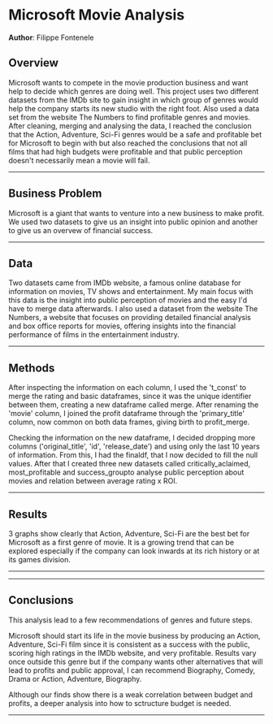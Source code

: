# Microsoft Movie Analysis

**Author**: Filippe Fontenele

## Overview

Microsoft wants to compete in the movie production business and want help to decide which genres are doing well. This project uses two different datasets from the IMDb site to gain insight in which group of genres would help the company starts its new studio with the right foot. Also used a data set from the website The Numbers to find profitable genres and movies. After cleaning, merging and analysing the data, I reached the conclusion that the Action, Adventure, Sci-Fi genres would be a safe and profitable bet for Microsoft to begin with but also reached the conclusions that not all films that had high budgets were profitable and that public perception doesn't necessarily mean a movie will fail.

***

## Business Problem

Microsoft is a giant that wants to venture into a new business to make profit. We used two datasets to give us an insight into public opinion and another to give us an overvew of financial success.

***

## Data

Two datasets came from IMDb website, a famous online database for information on movies, TV shows and entertainment. My main focus with this data is the insight into public perception of movies and the easy I'd have to merge data afterwards. I also used a dataset from the website The Numbers, a website that focuses on providing detailed financial analysis and box office reports for movies, offering insights into the financial performance of films in the entertainment industry.
 

***

## Methods

After inspecting the information on each column, I used the 't_const' to merge the rating and basic dataframes, since it was the unique identifier between them, creating a new dataframe called merge. After renaming the 'movie' column, I joined the profit dataframe through the 'primary_title' column, now common on both data frames, giving birth to profit_merge.


Checking the information on the new dataframe, I decided dropping more columns ('original_title', 'id', 'release_date') and using only the last 10 years of information. From this, I had the finaldf, that I now decided to fill the null values. After that I created three new datasets called critically_aclaimed, most_profitable and success_groupto analyse public perception about movies and relation between average rating x ROI.

***

## Results


3 graphs show clearly that Action, Adventure, Sci-Fi are the best bet for Microsoft as a first genre of movie. It is a growing trend that can be explored especially if the company can look inwards at its rich history or at its games division.


***

***



## Conclusions

This analysis lead to a few recommendations of genres and future steps.

Microsoft should start its life in the movie business by producing an Action, Adventure, Sci-Fi film since it is consistent as a success with the public, scoring high ratings in the IMDb website, and very profitable.
Results vary once outside this genre but if the company wants other alternatives that will lead to profits and public approval, I can recommend Biography, Comedy, Drama or Action, Adventure, Biography.

Although our finds show there is a weak correlation between budget and profits, a deeper analysis into how to sctructure budget is needed.

***